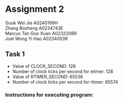 # Assignment 2
Guok Wei Jie A0240169H  
Zhang Bozheng A0234743E  
Marcus Tan Guo Xuan A0232208R  
Joel Wong Yi Hao A0234053R

## Task 1
- Value of CLOCK_SECOND: 128
- Number of clock ticks per second for etimer: 128
- Value of RTIMER_SECOND: 65536
- Number of clock ticks per second for rtimer: 65574

### Instructions for executing program:
